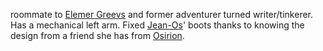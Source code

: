 roommate to [Elemer Greevs](Elemer%20Greevs.md) and former adventurer turned writer/tinkerer. Has a mechanical left arm. Fixed [Jean-Os](Jean-Os.md)' boots thanks to knowing the design from a friend she has from [Osirion](../Locations/Osirion.md).
